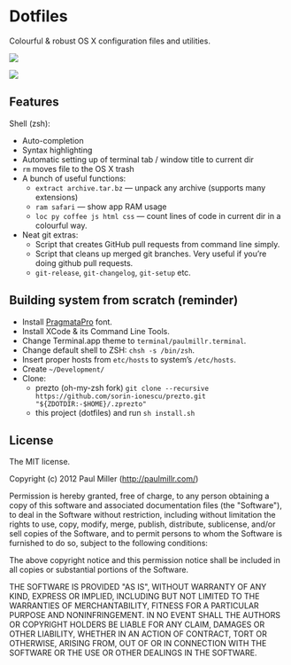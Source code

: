 # Dotfiles
Colourful & robust OS X configuration files and utilities.

![](http://f.cl.ly/items/1J3c2J2F0Y200i2D1T1J/Screen%20Shot%202012-09-06%20at%203.04.02%20PM.png)

![](http://f.cl.ly/items/1Z1H202e1x3i0U3Q3o3J/Screen%20Shot%202012-09-06%20at%202.38.47%20PM.png)

## Features

Shell (zsh):

* Auto-completion
* Syntax highlighting
* Automatic setting up of terminal tab / window title to current dir
* `rm` moves file to the OS X trash
* A bunch of useful functions:
    * `extract archive.tar.bz` — unpack any archive (supports many extensions)
    * `ram safari` — show app RAM usage
    * `loc py coffee js html css` — count lines of code
    in current dir in a colourful way.
* Neat git extras:
    * Script that creates GitHub pull requests from command line simply.
    * Script that cleans up merged git branches. Very useful if you’re doing
    github pull requests.
    * `git-release`, `git-changelog`, `git-setup` etc.

## Building system from scratch (reminder)

* Install [PragmataPro](http://www.myfonts.com/fonts/fsd/pragmata-pro/) font.
* Install XCode & its Command Line Tools.
* Change Terminal.app theme to `terminal/paulmillr.terminal`.
* Change default shell to ZSH: `chsh -s /bin/zsh`.
* Insert proper hosts from `etc/hosts` to system’s `/etc/hosts`.
* Create `~/Development/`
* Clone:
    * prezto (oh-my-zsh fork) `git clone --recursive https://github.com/sorin-ionescu/prezto.git "${ZDOTDIR:-$HOME}/.zprezto"`
    * this project (dotfiles) and run `sh install.sh`

## License

The MIT license.

Copyright (c) 2012 Paul Miller (http://paulmillr.com/)

Permission is hereby granted, free of charge, to any person obtaining a copy of this software and associated documentation files (the "Software"), to deal in the Software without restriction, including without limitation the rights to use, copy, modify, merge, publish, distribute, sublicense, and/or sell copies of the Software, and to permit persons to whom the Software is furnished to do so, subject to the following conditions:

The above copyright notice and this permission notice shall be included in all copies or substantial portions of the Software.

THE SOFTWARE IS PROVIDED "AS IS", WITHOUT WARRANTY OF ANY KIND, EXPRESS OR IMPLIED, INCLUDING BUT NOT LIMITED TO THE WARRANTIES OF MERCHANTABILITY, FITNESS FOR A PARTICULAR PURPOSE AND NONINFRINGEMENT. IN NO EVENT SHALL THE AUTHORS OR COPYRIGHT HOLDERS BE LIABLE FOR ANY CLAIM, DAMAGES OR OTHER LIABILITY, WHETHER IN AN ACTION OF CONTRACT, TORT OR OTHERWISE, ARISING FROM, OUT OF OR IN CONNECTION WITH THE SOFTWARE OR THE USE OR OTHER DEALINGS IN THE SOFTWARE.
